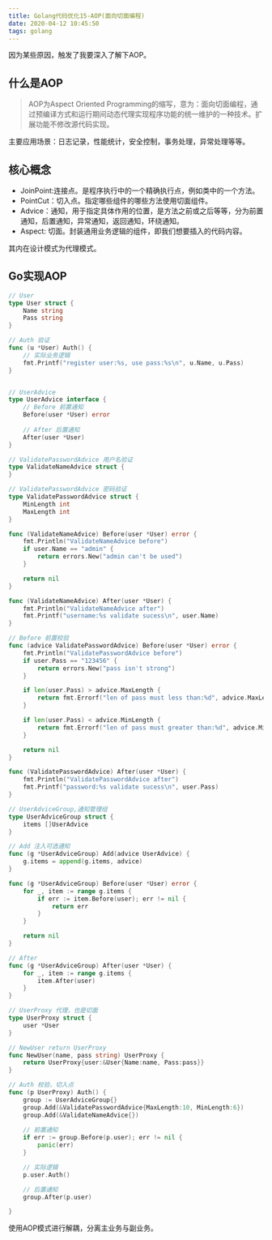 ```yaml
---
title: Golang代码优化15-AOP(面向切面编程)
date: 2020-04-12 10:45:50
tags: golang
---
```

因为某些原因，触发了我要深入了解下AOP。

<!-- toc -->
## 什么是AOP
>AOP为Aspect Oriented Programming的缩写，意为：面向切面编程，通过预编译方式和运行期间动态代理实现程序功能的统一维护的一种技术。扩展功能不修改源代码实现。

主要应用场景：日志记录，性能统计，安全控制，事务处理，异常处理等等。

## 核心概念
- JoinPoint:连接点。是程序执行中的一个精确执行点，例如类中的一个方法。
- PointCut：切入点。指定哪些组件的哪些方法使用切面组件。
- Advice：通知，用于指定具体作用的位置，是方法之前或之后等等，分为前置通知，后置通知，异常通知，返回通知，环绕通知。
- Aspect: 切面。封装通用业务逻辑的组件，即我们想要插入的代码内容。

其内在设计模式为代理模式。

## Go实现AOP
<!--more-->
```go
// User 
type User struct {
	Name string
	Pass string
}

// Auth 验证
func (u *User) Auth() {
	// 实际业务逻辑
	fmt.Printf("register user:%s, use pass:%s\n", u.Name, u.Pass)
}


// UserAdvice 
type UserAdvice interface {
    // Before 前置通知
    Before(user *User) error
    
    // After 后置通知
	After(user *User)
}

// ValidatePasswordAdvice 用户名验证
type ValidateNameAdvice struct {
}

// ValidatePasswordAdvice 密码验证
type ValidatePasswordAdvice struct {
	MinLength int
	MaxLength int
}

func (ValidateNameAdvice) Before(user *User) error {
	fmt.Println("ValidateNameAdvice before")
	if user.Name == "admin" {
		return errors.New("admin can't be used")
	}

	return nil
}

func (ValidateNameAdvice) After(user *User) {
	fmt.Println("ValidateNameAdvice after")
	fmt.Printf("username:%s validate sucess\n", user.Name)
}

// Before 前置校验
func (advice ValidatePasswordAdvice) Before(user *User) error {
	fmt.Println("ValidatePasswordAdvice before")
	if user.Pass == "123456" {
		return errors.New("pass isn't strong")
	}

	if len(user.Pass) > advice.MaxLength {
		return fmt.Errorf("len of pass must less than:%d", advice.MaxLength)
	}

	if len(user.Pass) < advice.MinLength {
		return fmt.Errorf("len of pass must greater than:%d", advice.MinLength)
	}

	return nil
}

func (ValidatePasswordAdvice) After(user *User) {
	fmt.Println("ValidatePasswordAdvice after")
	fmt.Printf("password:%s validate sucess\n", user.Pass)
}

// UserAdviceGroup,通知管理组
type UserAdviceGroup struct {
	items []UserAdvice
}

// Add 注入可选通知
func (g *UserAdviceGroup) Add(advice UserAdvice) {
	g.items = append(g.items, advice)
}

func (g *UserAdviceGroup) Before(user *User) error {
	for _, item := range g.items {
		if err := item.Before(user); err != nil {
			return err
		}
	}

	return nil
}

// After
func (g *UserAdviceGroup) After(user *User) {
	for _, item := range g.items {
		item.After(user)
	}
}

// UserProxy 代理，也是切面
type UserProxy struct {
	user *User
}

// NewUser return UserProxy
func NewUser(name, pass string) UserProxy {
	return UserProxy{user:&User{Name:name, Pass:pass}}
}

// Auth 校验，切入点
func (p UserProxy) Auth() {
	group := UserAdviceGroup{}
	group.Add(&ValidatePasswordAdvice{MaxLength:10, MinLength:6})
    group.Add(&ValidateNameAdvice{})
    
    // 前置通知
	if err := group.Before(p.user); err != nil {
		panic(err)
	}

    // 实际逻辑
	p.user.Auth()

    // 后置通知
	group.After(p.user)

}
```

使用AOP模式进行解耦，分离主业务与副业务。